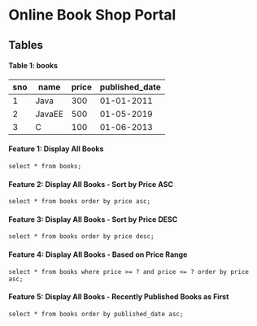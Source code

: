 # Online Book Shop Portal

## Tables

#### Table 1: books

| sno | name | price | published_date | 
| --- | ---  | --- | --- |
| 1 | Java | 300 | 01-01-2011 |
| 2 | JavaEE | 500 | 01-05-2019 |
| 3 | C | 100 | 01-06-2013 |

#### Feature 1: Display All Books
`
select * from books;
`

#### Feature 2: Display All Books - Sort by Price ASC
`
select * from books order by price asc;
`

#### Feature 3: Display All Books - Sort by Price DESC
`
select * from books order by price desc;
`

#### Feature 4: Display All Books - Based on Price Range
`
select * from books where price >= ? and price <= ? order by price asc;
`

#### Feature 5: Display All Books - Recently Published Books as First
`
select * from books order by published_date asc;
`
